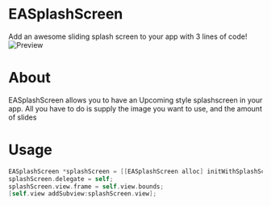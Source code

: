 EASplashScreen
==============

Add an awesome sliding splash screen to your app with 3 lines of code!
![Preview](http://i.imgur.com/k8nEfgH.gif)

# About
EASplashScreen allows you to have an Upcoming style splashscreen in your app. All you have to do is supply the image you want to use, and the amount of slides

# Usage
```objective-c
EASplashScreen *splashScreen = [[EASplashScreen alloc] initWithSplashScreenImage:[UIImage imageNamed:@"IMAGE.png"] amountOfSlides:7];
splashScreen.delegate = self;
splashScreen.view.frame = self.view.bounds;
[self.view addSubview:splashScreen.view];
```
